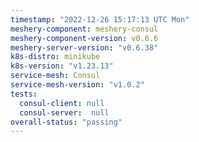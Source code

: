 ```yaml
---
timestamp: "2022-12-26 15:17:13 UTC Mon"
meshery-component: meshery-consul
meshery-component-version: v0.6.6
meshery-server-version: "v0.6.38"
k8s-distro: minikube
k8s-version: "v1.23.13"
service-mesh: Consul
service-mesh-version: "v1.0.2"
tests:
  consul-client: null
  consul-server:  null
overall-status: "passing"
---
```

